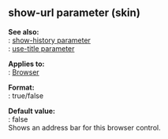 ## show-url parameter (skin)    
**See also:**    
:   [show-history parameter](/%7Bskin%7D/param/show-history)    
:   [use-title parameter](/%7Bskin%7D/param/use-title)    
<!-- -->    
**Applies to:**    
:   [Browser](/%7Bskin%7D/control/browser)    
<!-- -->    
**Format:**    
:   true/false    
<!-- -->    
**Default value:**    
:   false    
Shows an address bar for this browser control.  